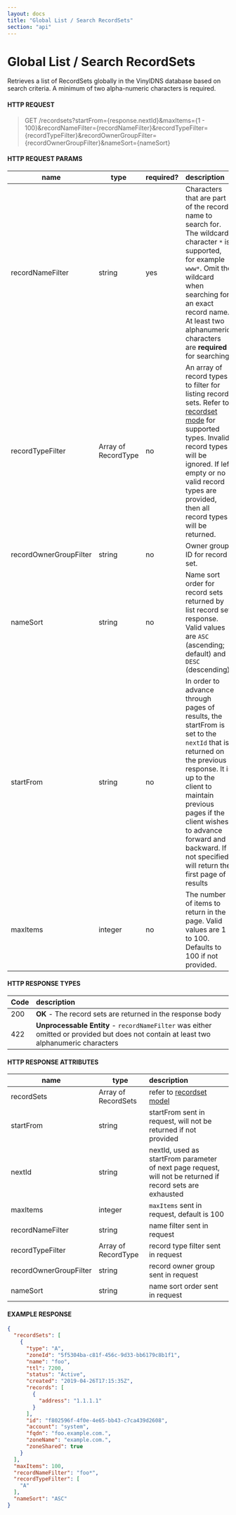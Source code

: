 ```yaml
---
layout: docs
title: "Global List / Search RecordSets"
section: "api"
---
```


# Global List / Search RecordSets

Retrieves a list of RecordSets globally in the VinylDNS database based on search criteria. A minimum of two alpha-numeric characters is required.

#### HTTP REQUEST

> GET /recordsets?startFrom={response.nextId}&maxItems={1 - 100}&recordNameFilter={recordNameFilter}&recordTypeFilter={recordTypeFilter}&recordOwnerGroupFilter={recordOwnerGroupFilter}&nameSort={nameSort}

#### HTTP REQUEST PARAMS

name          | type          | required?   | description |
 ------------ | ------------- | ----------- | :---------- |
recordNameFilter | string     | yes         | Characters that are part of the record name to search for.  The wildcard character `*` is supported, for example `www*`.  Omit the wildcard when searching for an exact record name. At least two alphanumeric characters are **required** for searching. |
recordTypeFilter | Array of RecordType | no | An array of record types to filter for listing record sets.  Refer to [recordset mode](recordset-model.html) for supported types.  Invalid record types will be ignored.  If left empty or no valid record types are provided, then all record types will be returned. |
recordOwnerGroupFilter | string | no        | Owner group ID for record set. |
nameSort      | string        | no          | Name sort order for record sets returned by list record set response.  Valid values are `ASC` (ascending; default) and `DESC` (descending). |
startFrom     | string        | no          | In order to advance through pages of results, the startFrom is set to the `nextId` that is returned on the previous response.  It is up to the client to maintain previous pages if the client wishes to advance forward and backward.   If not specified, will return the first page of results |
maxItems      | integer       | no          | The number of items to return in the page.  Valid values are 1 to 100. Defaults to 100 if not provided. |

#### HTTP RESPONSE TYPES

Code          | description |
 ------------ | :---------- |
200           | **OK** - The record sets are returned in the response body |
422           | **Unprocessable Entity** - `recordNameFilter` was either omitted or provided but does not contain at least two alphanumeric characters |

#### HTTP RESPONSE ATTRIBUTES

name          | type          | description |
 ------------ | ------------- | :---------- |
recordSets    | Array of RecordSets | refer to [recordset model](recordset-model.html) |
startFrom     | string        | startFrom sent in request, will not be returned if not provided |
nextId        | string        | nextId, used as startFrom parameter of next page request, will not be returned if record sets are exhausted |
maxItems      | integer       | `maxItems` sent in request, default is 100 |
recordNameFilter    | string  | name filter sent in request |
recordTypeFilter    | Array of RecordType | record type filter sent in request |
recordOwnerGroupFilter | string | record owner group sent in request |
nameSort      | string  | name sort order sent in request

#### EXAMPLE RESPONSE

```json
{
  "recordSets": [
    {
      "type": "A",
      "zoneId": "5f5304ba-c81f-456c-9d33-bb6179c8b1f1",
      "name": "foo",
      "ttl": 7200,
      "status": "Active",
      "created": "2019-04-26T17:15:35Z",
      "records": [
        {
          "address": "1.1.1.1"
        }
      ],
      "id": "f802596f-4f0e-4e65-bb43-c7ca439d2608",
      "account": "system",
      "fqdn": "foo.example.com.",
      "zoneName": "example.com.",
      "zoneShared": true
    }
  ],
  "maxItems": 100,
  "recordNameFilter": "foo*",
  "recordTypeFilter": [
    "A"
  ],
  "nameSort": "ASC"
}
```
